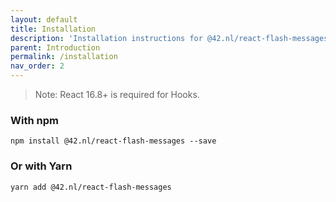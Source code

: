 ```yaml
---
layout: default
title: Installation
description: 'Installation instructions for @42.nl/react-flash-messages.'
parent: Introduction
permalink: /installation
nav_order: 2
---
```


> Note: React 16.8+ is required for Hooks.

### With npm

```
npm install @42.nl/react-flash-messages --save
```

### Or with Yarn

```
yarn add @42.nl/react-flash-messages
```